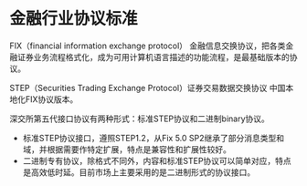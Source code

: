 # 金融行业协议标准

FIX（financial information exchange protocol）
金融信息交换协议，把各类金融证券业务流程格式化，成为可用计算机语言描述的功能流程，是最基础版本的协议。

STEP（Securities Trading Exchange Protocol）证券交易数据交换协议
中国本地化FIX协议版本。

深交所第五代接口协议有两种形式：标准STEP协议和二进制binary协议。
- 标准STEP协议接口，遵照STEP1.2，从Fix 5.0 SP2继承了部分消息类型和域，并根据需要作特定扩展，特点是兼容性和扩展性较好。
- 二进制专有协议，除格式不同外，内容和标准STEP协议可以简单对应，特点是高效低时延。目前市场上主要采用的是二进制形式的协议接口。

